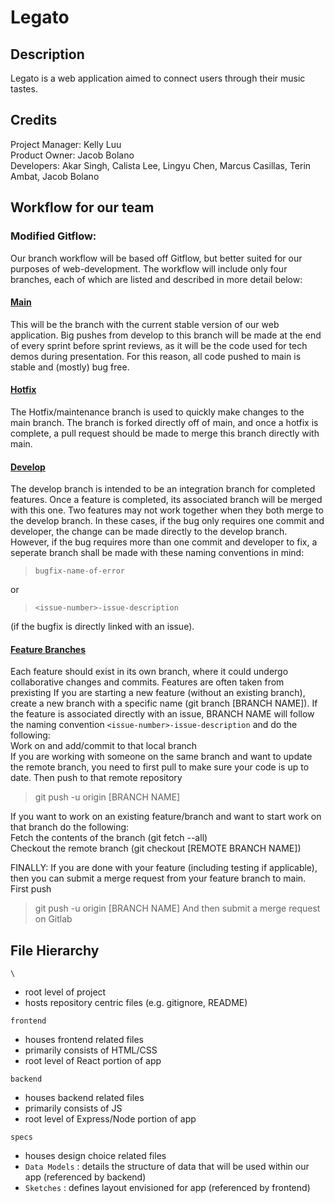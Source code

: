 # Legato

## Description
Legato is a web application aimed to connect users through their music tastes.

## Credits
Project Manager: Kelly Luu<br/>
Product Owner: Jacob Bolano<br/>
Developers: Akar Singh, Calista Lee, Lingyu Chen, Marcus Casillas, Terin Ambat, Jacob Bolano 

## Workflow for our team
### Modified Gitflow:
Our branch workflow will be based off Gitflow, but better suited for our purposes of web-development. The workflow will include only four branches, each of which are listed and described in more detail below:

#### <u> Main </u>
This will be the branch with the current stable version of our web application.
Big pushes from develop to this branch will be made at the end of every sprint
before sprint reviews, as it will be the code used for tech demos during
presentation. For this reason, all code pushed to main is stable and (mostly)
bug free.

#### <u> Hotfix </u>
The Hotfix/maintenance branch is used to quickly make changes to the main branch.
The branch is forked directly off of main, and once a hotfix is complete, a pull
request should be made to merge this branch directly with main.

#### <u> Develop </u>
The develop branch is intended to be an integration branch for completed
features. Once a feature is completed, its associated branch will be merged with
this one. Two features may not work together when they both merge to the develop
branch. In these cases, if the bug only requires one commit and developer, the 
change can be made directly to the develop branch. However, if the bug
requires more than one commit and developer to fix, a seperate branch shall be
made with these naming conventions in mind: 
> `bugfix-name-of-error` </br>

or </br>

> `<issue-number>-issue-description` </br>

(if the bugfix is directly linked with an issue).

#### <u> Feature Branches </u>
Each feature should exist in its own branch, where it could undergo collaborative
changes and commits. Features are often taken from prexisting If you are starting a new feature (without an existing branch), create a new branch with a specific name (git branch [BRANCH NAME]). If the feature is associated directly with an issue, BRANCH NAME will follow the naming convention `<issue-number>-issue-description` and do the following:<br/>
Work on and add/commit to that local branch<br/>
If you are working with someone on the same branch and want to update the remote branch, you need to first pull to make sure your code is up to date. Then push to that remote repository <br/>
> git push -u origin [BRANCH NAME]

If you want to work on an existing feature/branch and want to start work on that branch do the following:<br/>
Fetch the contents of the branch (git fetch --all)<br/>
Checkout the remote branch (git checkout [REMOTE BRANCH NAME])

FINALLY: If you are done with your feature (including testing if applicable), then you can submit a merge request from your feature branch to main. First push 
> git push -u origin [BRANCH NAME]
And then submit a merge request on Gitlab

## File Hierarchy 
`\`
- root level of project
- hosts repository centric files (e.g. gitignore, README)

`frontend`
- houses frontend related files
- primarily consists of HTML/CSS 
- root level of React portion of app 

`backend`
- houses backend related files
- primarily consists of JS
- root level of Express/Node portion of app

`specs`
- houses design choice related files
- `Data Models` : details the structure of data that will be used within our app (referenced by backend)
- `Sketches` : defines layout envisioned for app (referenced by frontend)